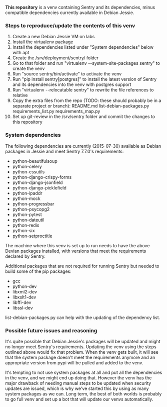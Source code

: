 **This repository** is a venv containing Sentry and its dependencies, minus compatible dependencies currently available in Debian Jessie.

### Steps to reproduce/update the contents of this venv ###

1. Create a new Debian Jessie VM on labs
2. Install the virtualenv package
3. Install the dependencies listed under "System dependencies" below with apt
4. Create the /srv/deployment/sentry/ folder
5. Go to that folder and run "virtualenv --system-site-packages sentry" to create the venv
6. Run "source sentry/bin/activate" to activate the venv
7. Run "pip install sentry[postgres]" to install the latest version of Sentry and its dependencies into the venv with postgres support
8. Run "virtualenv --relocatable sentry" to rewrite the file references to relative
9. Copy the extra files from the repo (TODO: these should probably be in a separate project or branch): README.md list-debian-packages.py requirements_list.py requirements_map.py
10. Set up git-review in the /srv/sentry folder and commit the changes to this repository

### System dependencies ###

The following dependencies are currently (2015-07-30) available as Debian packages in Jessie and meet Sentry 7.7.0's requirements:

* python-beautifulsoup
* python-celery
* python-cssutils
* python-django-crispy-forms
* python-django-jsonfield
* python-django-picklefield
* python-ipaddr
* python-mock
* python-progressbar
* python-psycopg2
* python-pytest
* python-dateutil
* python-redis
* python-six
* python-setproctitle

The machine where this venv is set up to run needs to have the above Devian packages installed, with versions that
meet the requirements declared by Sentry.

Additional packages that are not required for running Sentry but needed to build some of the pip packages:
* gcc
* python-dev
* libxml2-dev
* libxslt1-dev
* libffi-dev
* libssl-dev

list-debian-packages.py can help with the updating of the dependency list.

### Possible future issues and reasoning ###

It's quite possible that Debian Jessie's packages will be updated and might no longer meet Sentry's requirements.
Updating the venv using the steps outlined above would fix that problem. When the venv gets built, it will see
that the system package doesn't meet the requirements anymore and an appropriate version from pypi will be pulled
and added to the venv.

It's tempting to not use system packages at all and put all the dependencies in the venv, and we might end up doing that.
However the venv has the major drawback of needing manual steps to be updated when security updates are issued, which is
why we've started this by using as many system packages as we can. Long term, the best of both worlds is probably
to go full venv and set up a bot that will update our venvs automatically.
